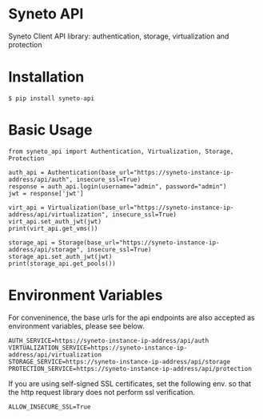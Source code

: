 # Syneto API

Syneto Client API library: authentication, storage, virtualization and protection

# Installation

```
$ pip install syneto-api
```

# Basic Usage

```
from syneto_api import Authentication, Virtualization, Storage, Protection

auth_api = Authentication(base_url="https://syneto-instance-ip-address/api/auth", insecure_ssl=True)
response = auth_api.login(username="admin", password="admin")
jwt = response['jwt']

virt_api = Virtualization(base_url="https://syneto-instance-ip-address/api/virtualization", insecure_ssl=True)
virt_api.set_auth_jwt(jwt)
print(virt_api.get_vms())

storage_api = Storage(base_url="https://syneto-instance-ip-address/api/storage", insecure_ssl=True)
storage_api.set_auth_jwt(jwt)
print(storage_api.get_pools())
```

# Environment Variables

For conveninence, the base urls for the api endpoints are also accepted as environment variables, please see below.

```
AUTH_SERVICE=https://syneto-instance-ip-address/api/auth
VIRTUALIZATION_SERVICE=https://syneto-instance-ip-address/api/virtualization
STORAGE_SERVICE=https://syneto-instance-ip-address/api/storage
PROTECTION_SERVICE=https://syneto-instance-ip-address/api/protection
```

If you are using self-signed SSL certificates, set the following env. so that the http request library does not perform ssl verification. 

```
ALLOW_INSECURE_SSL=True
```
